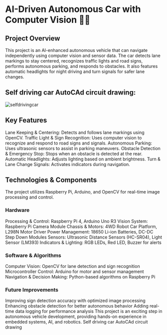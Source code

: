 # AI-Driven Autonomous Car with Computer Vision 🚗🎯
## Project Overview
This project is an AI-enhanced autonomous vehicle that can navigate independently using computer vision and sensor data. The car detects lane markings to stay centered, recognizes traffic lights and road signs, performs autonomous parking, and responds to obstacles. It also features automatic headlights for night driving and turn signals for safer lane changes.

## Self driving car AutoCAd circuit drawing:
![selfdrivingcar](https://github.com/user-attachments/assets/7c95b740-3020-40e4-aefd-a78a2da46137)

## Key Features
Lane Keeping & Centering: Detects and follows lane markings using OpenCV.
Traffic Light & Sign Recognition: Uses computer vision to recognize and respond to road signs and signals.
Autonomous Parking: Uses ultrasonic sensors to assist in parking maneuvers.
Obstacle Detection & Emergency Stop: Stops when an obstacle is detected at the rear.
Automatic Headlights: Adjusts lighting based on ambient brightness.
Turn & Lane Change Signals: Activates indicators during navigation.
## Technologies & Components
The project utilizes Raspberry Pi, Arduino, and OpenCV for real-time image processing and control.

### Hardware
Processing & Control: Raspberry Pi 4, Arduino Uno R3
Vision System: Raspberry Pi Camera Module
Chassis & Motors: 4WD Robot Car Platform, L298N Motor Driver
Power Management: 18650 Li-ion Batteries, DC-DC Step Down Modules
Sensors: Ultrasonic Distance Sensors (HC-SR04), Light Sensor (LM393)
Indicators & Lighting: RGB LEDs, Red LED, Buzzer for alerts

### Software & Algorithms
Computer Vision: OpenCV for lane detection and sign recognition
Microcontroller Control: Arduino for motor and sensor management
Navigation & Decision Making: Python-based algorithms on Raspberry Pi

### Future Improvements
Improving sign detection accuracy with optimized image processing
Enhancing obstacle detection for better autonomous behavior
Adding real-time data logging for performance analysis
This project is an exciting step in autonomous vehicle development, providing hands-on experience in embedded systems, AI, and robotics.
Self driving car AutoCAd circuit drawing 

